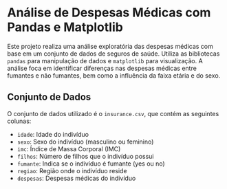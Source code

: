 # Análise de Despesas Médicas com Pandas e Matplotlib

Este projeto realiza uma análise exploratória das despesas médicas com base em um conjunto de dados de seguros de saúde. Utiliza as bibliotecas `pandas` para manipulação de dados e `matplotlib` para visualização. A análise foca em identificar diferenças nas despesas médicas entre fumantes e não fumantes, bem como a influência da faixa etária e do sexo.

## Conjunto de Dados

O conjunto de dados utilizado é o `insurance.csv`, que contém as seguintes colunas:

- `idade`: Idade do indivíduo
- `sexo`: Sexo do indivíduo (masculino ou feminino)
- `imc`: Índice de Massa Corporal (IMC)
- `filhos`: Número de filhos que o indivíduo possui
- `fumante`: Indica se o indivíduo é fumante (yes ou no)
- `regiao`: Região onde o indivíduo reside
- `despesas`: Despesas médicas do indivíduo
